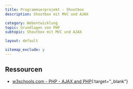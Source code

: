 ```yaml
---
title: Programmierprojekt - Shoutbox
description: Shoutbox mit MVC und AJAX

category: Webentwicklung
topic: Grundlagen von PHP
subtopic: Shoutbox mit MVC und AJAX

layout: default

sitemap_exclude: y
---
```


## Ressourcen
* [w3schools.com - PHP - AJAX and PHP](https://www.w3schools.com/php/php_ajax_php.asp){:target="_blank"}